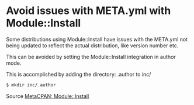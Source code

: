 # Avoid issues with META.yml with Module::Install

Some distributions using Module::Install have issues with the META.yml not being updated to reflect the actual distribution, like version number etc.

This can be avoided by setting the Module::Install integration in author mode.

This is accomplished by adding the directory: .author to inc/

```bash
$ mkdir inc/.author
```

Source [MetaCPAN: Module::Install](https://metacpan.org/pod/distribution/Module-Install/lib/Module/Install.pod)
